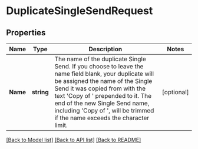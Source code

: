 # DuplicateSingleSendRequest

## Properties

Name | Type | Description | Notes
------------ | ------------- | ------------- | -------------
**Name** | **string** | The name of the duplicate Single Send. If you choose to leave the name field blank, your duplicate will be assigned the name of the Single Send it was copied from with the text 'Copy of ' prepended to it. The end of the new Single Send name, including 'Copy of ', will be trimmed if the name exceeds the character limit. |[optional] 

[[Back to Model list]](../README.md#documentation-for-models) [[Back to API list]](../README.md#documentation-for-api-endpoints) [[Back to README]](../README.md)



